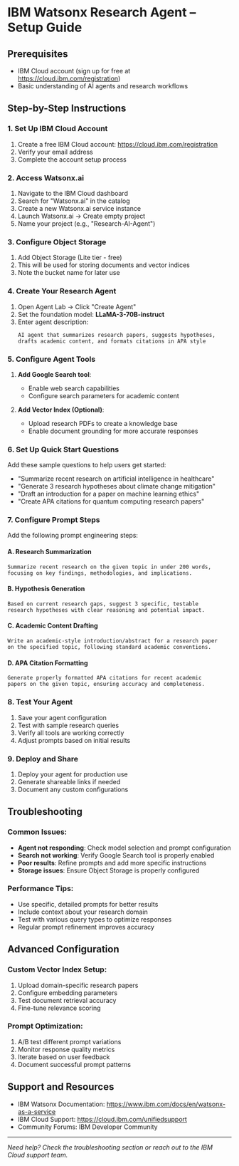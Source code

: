 # IBM Watsonx Research Agent – Setup Guide

## Prerequisites
- IBM Cloud account (sign up for free at https://cloud.ibm.com/registration)
- Basic understanding of AI agents and research workflows

## Step-by-Step Instructions

### 1. Set Up IBM Cloud Account
1. Create a free IBM Cloud account: https://cloud.ibm.com/registration
2. Verify your email address
3. Complete the account setup process

### 2. Access Watsonx.ai
1. Navigate to the IBM Cloud dashboard
2. Search for "Watsonx.ai" in the catalog
3. Create a new Watsonx.ai service instance
4. Launch Watsonx.ai → Create empty project
5. Name your project (e.g., "Research-AI-Agent")

### 3. Configure Object Storage
1. Add Object Storage (Lite tier - free)
2. This will be used for storing documents and vector indices
3. Note the bucket name for later use

### 4. Create Your Research Agent
1. Open Agent Lab → Click "Create Agent"
2. Set the foundation model: **LLaMA-3-70B-instruct**
3. Enter agent description:
   ```
   AI agent that summarizes research papers, suggests hypotheses, 
   drafts academic content, and formats citations in APA style
   ```

### 5. Configure Agent Tools
1. **Add Google Search tool**:
   - Enable web search capabilities
   - Configure search parameters for academic content
   
2. **Add Vector Index (Optional)**:
   - Upload research PDFs to create a knowledge base
   - Enable document grounding for more accurate responses

### 6. Set Up Quick Start Questions
Add these sample questions to help users get started:
- "Summarize recent research on artificial intelligence in healthcare"
- "Generate 3 research hypotheses about climate change mitigation"
- "Draft an introduction for a paper on machine learning ethics"
- "Create APA citations for quantum computing research papers"

### 7. Configure Prompt Steps
Add the following prompt engineering steps:

#### A. Research Summarization
```
Summarize recent research on the given topic in under 200 words, 
focusing on key findings, methodologies, and implications.
```

#### B. Hypothesis Generation
```
Based on current research gaps, suggest 3 specific, testable 
research hypotheses with clear reasoning and potential impact.
```

#### C. Academic Content Drafting
```
Write an academic-style introduction/abstract for a research paper 
on the specified topic, following standard academic conventions.
```

#### D. APA Citation Formatting
```
Generate properly formatted APA citations for recent academic 
papers on the given topic, ensuring accuracy and completeness.
```

### 8. Test Your Agent
1. Save your agent configuration
2. Test with sample research queries
3. Verify all tools are working correctly
4. Adjust prompts based on initial results

### 9. Deploy and Share
1. Deploy your agent for production use
2. Generate shareable links if needed
3. Document any custom configurations

## Troubleshooting

### Common Issues:
- **Agent not responding**: Check model selection and prompt configuration
- **Search not working**: Verify Google Search tool is properly enabled
- **Poor results**: Refine prompts and add more specific instructions
- **Storage issues**: Ensure Object Storage is properly configured

### Performance Tips:
- Use specific, detailed prompts for better results
- Include context about your research domain
- Test with various query types to optimize responses
- Regular prompt refinement improves accuracy

## Advanced Configuration

### Custom Vector Index Setup:
1. Upload domain-specific research papers
2. Configure embedding parameters
3. Test document retrieval accuracy
4. Fine-tune relevance scoring

### Prompt Optimization:
1. A/B test different prompt variations
2. Monitor response quality metrics
3. Iterate based on user feedback
4. Document successful prompt patterns

## Support and Resources
- IBM Watsonx Documentation: https://www.ibm.com/docs/en/watsonx-as-a-service
- IBM Cloud Support: https://cloud.ibm.com/unifiedsupport
- Community Forums: IBM Developer Community

---
*Need help? Check the troubleshooting section or reach out to the IBM Cloud support team.*